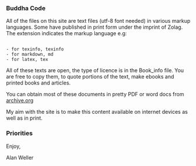 ### Buddha Code


All of the files on this site are text files (utf-8 font needed) in various markup languages. Some have published in print form under the imprint of Zolag.
The extension indicates the markup language e.g:

```

- for texinfo, texinfo
- for markdown, md
- for latex, tex

```

All of these texts are open, the type of licence is in the Book_info file. You  are free to copy them,  to quote portions of the text, make ebooks and printed books and articles. 

You can obtain most of these documents in pretty PDF or word docs from
[archive.org](http://archive.org/bookmarks/Alan%20Weller)

My aim with the site is to make this content available on internet devices as well as in print. 


### Priorities


Enjoy,

Alan Weller






